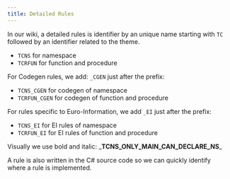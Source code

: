 ```yaml
---
title: Detailed Rules
---
```


In our wiki, a detailed rules is identifier by an unique name starting with `TC` followed by an identifier related to the theme.

- `TCNS` for namespace
- `TCRFUN` for function and procedure

For Codegen rules, we add: `_CGEN` just after the prefix:

- `TCNS_CGEN` for codegen of namespace
- `TCRFUN_CGEN` for codegen of function and procedure

For rules specific to Euro-Information, we add `_EI` just after the prefix:

- `TCNS_EI` for EI rules of namespace
- `TCRFUN_EI` for EI rules of function and procedure

Visually we use bold and italic:
\_**TCNS_ONLY_MAIN_CAN_DECLARE_NS**\_

A rule is also written in the C# source code so we can quickly identify where a rule is implemented.
